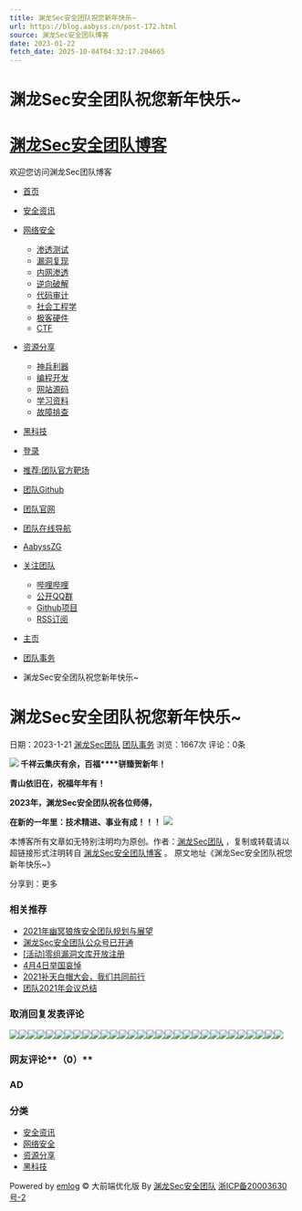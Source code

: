 ```yaml
---
title: 渊龙Sec安全团队祝您新年快乐~
url: https://blog.aabyss.cn/post-172.html
source: 渊龙Sec安全团队博客
date: 2023-01-22
fetch_date: 2025-10-04T04:32:17.204665
---
```


# 渊龙Sec安全团队祝您新年快乐~

# [渊龙Sec安全团队博客](https://blog.aabyss.cn/)

欢迎您访问渊龙Sec团队博客

* [首页](https://blog.aabyss.cn/)
* [安全资讯](https://blog.aabyss.cn/sort/zx)
* [网络安全](https://blog.aabyss.cn/sort/safe)
  + [渗透测试](https://blog.aabyss.cn/sort/5)
  + [漏洞复现](https://blog.aabyss.cn/sort/6)
  + [内网渗透](https://blog.aabyss.cn/sort/7)
  + [逆向破解](https://blog.aabyss.cn/sort/8)
  + [代码审计](https://blog.aabyss.cn/sort/9)
  + [社会工程学](https://blog.aabyss.cn/sort/14)
  + [极客硬件](https://blog.aabyss.cn/sort/16)
  + [CTF](https://blog.aabyss.cn/sort/17)
* [资源分享](https://blog.aabyss.cn/sort/fx)
  + [神兵利器](https://blog.aabyss.cn/sort/10)
  + [编程开发](https://blog.aabyss.cn/sort/program)
  + [网站源码](https://blog.aabyss.cn/sort/12)
  + [学习资料](https://blog.aabyss.cn/sort/13)
  + [故障排查](https://blog.aabyss.cn/sort/15)
* [黑科技](https://blog.aabyss.cn/sort/hkj)
* [登录](https://blog.aabyss.cn/admin)

* [推荐:团队官方靶场](http://ctf.aabyss.cn)
* [团队Github](https://github.com/Aabyss-Team/)
* [团队官网](https://www.aabyss.cn)
* [团队在线导航](https://dh.aabyss.cn)
* [AabyssZG](https://blog.zgsec.cn)
* [关注团队](https://dh.aabyss.cn)
  + [哔哩哔哩](https://space.bilibili.com/122627170)
  + [公开QQ群](https://jq.qq.com/?_wv=1027&k=xn0WTok1)
  + [Github项目](https://github.com/Aabyss-Team/)
  + [RSS订阅](http://blog.aabyss.cn/rss.php)

* [主页](https://blog.aabyss.cn/)
* [团队事务](https://blog.aabyss.cn/sort/18)
* 渊龙Sec安全团队祝您新年快乐~

# 渊龙Sec安全团队祝您新年快乐~

日期：2023-1-21
 [渊龙Sec团队](https://blog.aabyss.cn/author/1 "为国之安全而奋斗，为信息安全而发声！ admin@aabyss.cn")
 [团队事务](https://blog.aabyss.cn/sort/18)
 浏览：1667次
 评论：0条

**![](https://s2.loli.net/2023/01/21/Vqjw8uhDnc23FsM.jpg)
千祥云集庆有余，百福****骈臻贺新年！**

**青山依旧在，祝福年年有！**

**2023年，渊龙Sec安全团队祝各位师傅，**

**在新的一年里：技术精进、事业有成！！！**
![](https://s2.loli.net/2023/01/21/b4WA5PwLftu2rGX.png)

本博客所有文章如无特别注明均为原创。作者：[渊龙Sec团队](https://blog.aabyss.cn/author/1 "为国之安全而奋斗，为信息安全而发声！ admin@aabyss.cn") ，复制或转载请以超链接形式注明转自 [渊龙Sec安全团队博客](/) 。
原文地址《渊龙Sec安全团队祝您新年快乐~》

分享到：更多

### 相关推荐

* [2021年幽冥狼族安全团队规划与展望](https://blog.aabyss.cn/post-104.html)
* [渊龙Sec安全团队公众号已开通](https://blog.aabyss.cn/post-132.html)
* [[活动]零组漏洞文库开放注册](https://blog.aabyss.cn/post-82.html)
* [4月4日举国哀悼](https://blog.aabyss.cn/post-64.html)
* [2021补天白帽大会，我们共同前行](https://blog.aabyss.cn/post-138.html)
* [团队2021年会议总结](https://blog.aabyss.cn/post-111.html)

### 取消回复发表评论

![](https://blog.aabyss.cn/content/templates/emlog_dux/images/face/1.png)![](https://blog.aabyss.cn/content/templates/emlog_dux/images/face/5.png)![](https://blog.aabyss.cn/content/templates/emlog_dux/images/face/6.png)![](https://blog.aabyss.cn/content/templates/emlog_dux/images/face/7.png)![](https://blog.aabyss.cn/content/templates/emlog_dux/images/face/9.png)![](https://blog.aabyss.cn/content/templates/emlog_dux/images/face/10.png)![](https://blog.aabyss.cn/content/templates/emlog_dux/images/face/11.png)![](https://blog.aabyss.cn/content/templates/emlog_dux/images/face/13.png)![](https://blog.aabyss.cn/content/templates/emlog_dux/images/face/14.png)![](https://blog.aabyss.cn/content/templates/emlog_dux/images/face/16.png)![](https://blog.aabyss.cn/content/templates/emlog_dux/images/face/19.png)![](https://blog.aabyss.cn/content/templates/emlog_dux/images/face/21.png)![](https://blog.aabyss.cn/content/templates/emlog_dux/images/face/24.png)![](https://blog.aabyss.cn/content/templates/emlog_dux/images/face/25.png)![](https://blog.aabyss.cn/content/templates/emlog_dux/images/face/26.png)![](https://blog.aabyss.cn/content/templates/emlog_dux/images/face/27.png)![](https://blog.aabyss.cn/content/templates/emlog_dux/images/face/28.png)![](https://blog.aabyss.cn/content/templates/emlog_dux/images/face/29.png)![](https://blog.aabyss.cn/content/templates/emlog_dux/images/face/30.png)![](https://blog.aabyss.cn/content/templates/emlog_dux/images/face/31.png)![](https://blog.aabyss.cn/content/templates/emlog_dux/images/face/33.png)![](https://blog.aabyss.cn/content/templates/emlog_dux/images/face/39.png)![](https://blog.aabyss.cn/content/templates/emlog_dux/images/face/40.png)![](https://blog.aabyss.cn/content/templates/emlog_dux/images/face/43.png)![](https://blog.aabyss.cn/content/templates/emlog_dux/images/face/44.png)![](https://blog.aabyss.cn/content/templates/emlog_dux/images/face/45.png)![](https://blog.aabyss.cn/content/templates/emlog_dux/images/face/47.png)![](https://blog.aabyss.cn/content/templates/emlog_dux/images/face/48.png)![](https://blog.aabyss.cn/content/templates/emlog_dux/images/face/49.png)![](https://blog.aabyss.cn/content/templates/emlog_dux/images/face/50.png)

### 网友评论**（0）**

### AD

### 分类

* [安全资讯](http://blog.aabyss.cn/sort/zx "4 篇文章")
* [网络安全](http://blog.aabyss.cn/sort/safe "12 篇文章")
* [资源分享](http://blog.aabyss.cn/sort/fx "4 篇文章")
* [黑科技](http://blog.aabyss.cn/sort/hkj "9 篇文章")

Powered by [emlog](http://www.emlog.net "骄傲的采用emlog系统")
© 大前端优化版 By [渊龙Sec安全团队](http://www.aabyss.cn "渊龙Sec团队官网") [浙ICP备20003630号-2](https://beian.miit.gov.cn/)